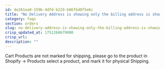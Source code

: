 ```yaml
---
id: 4e261ea0-159b-4dfd-b229-b86fbd0f5e6c
title: "No Delivery Address is showing only the billing address is showing in case of local delivery or the Customer is not able to see the shipping"
category: faqs
section: orders
slug: no-delivery-address-is-showing-only-the-billing-address-is-showing-in-case-of-local-delivery-or-the-customer-is-not-able-to-see-the-shipping
crisp_updated_at: 1751268679000
crisp_url: 
description: ""
---
```


Cart Products are not marked for shipping, please go to the product in Shopify -> Products select a product, and mark it for physical Shipping.
